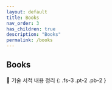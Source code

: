 ```yaml
---
layout: default
title: Books
nav_order: 3
has_children: true
description: "Books"
permalink: /books
---
```


## Books

📝 기술 서적 내용 정리
{: .fs-3 .pt-2 .pb-2 }
